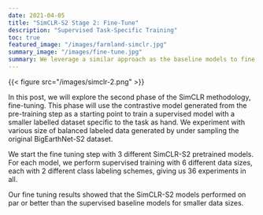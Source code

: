 ```yaml
---
date: 2021-04-05
title: "SimCLR-S2 Stage 2: Fine-Tune"
description: "Supervised Task-Specific Training"
toc: true
featured_image: "/images/farmland-simclr.jpg"
summary_image: "/images/fine-tune.jpg"
summary: We leverage a similar approach as the baseline models to fine tune our pretrained contrastive learning model. We train multipe data splits on our largest CNN architecture ResNet152, to maximize performance of the fine-tuned model.
---
```


{{< figure src="/images/simclr-2.png" >}}

In this post, we will explore the second phase of the SimCLR methodology, fine-tuning. This phase will use the contrastive model generated from the pre-training step as a starting point to train a supervised model with a smaller labelled dataset specific to the task as hand. We experiment with various size of balanced labeled data generated by under sampling the original BigEarthNet-S2 dataset.

We start the fine tuning step with 3 different SimCLR-S2 pretrained models. For each model, we perform supervised training with 6 different data sizes, each with 2 different class labeling schemes, giving us 36 experiments in all.

Our fine tuning results showed that the SimCLR-S2 models performed on par or better than the supervised baseline models for smaller data sizes.
